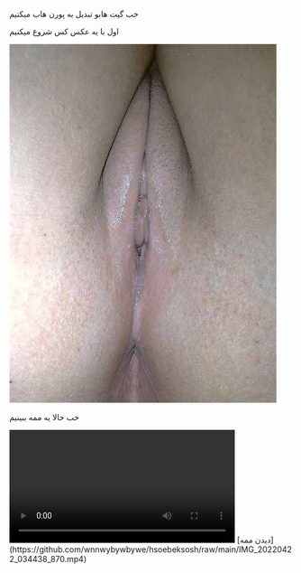 خب گیت هابو تبدیل به پورن هاب میکنیم

اول با یه عکس کس شروع میکنیم

<img src="https://github.com/wnnwybywbywe/hsoebeksosh/raw/main/IMG_20220503_021820_507.jpg">

خب حالا یه ممه ببینیم

<!DOCTYPE html> 
<html> 
<body> 
 
<video width="400" controls>
  <source src="https://github.com/wnnwybywbywe/hsoebeksosh/raw/main/IMG_20220422_034438_870.mp4" type="video/mp4">
  <source src="mov_bbb.ogg" type="video/ogg">
  Your browser does not support HTML5 video.
</video>

</body> 
</html>
[دیدن ممه](https://github.com/wnnwybywbywe/hsoebeksosh/raw/main/IMG_20220422_034438_870.mp4)
